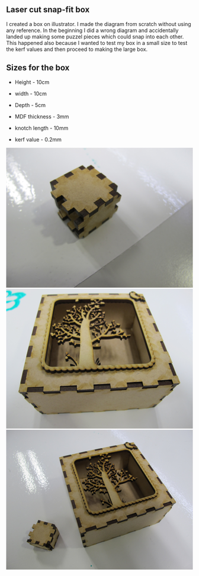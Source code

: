 
## Laser cut snap-fit box

I created a box on illustrator. I made the diagram from scratch without using any reference. In the beginning I did a wrong diagram and accidentally landed up making some puzzel pieces which could snap into each other. This happened also because I wanted to test my box in a small size to test the kerf values and then proceed to making the large box.

## Sizes for the box
* Height - 10cm
* width - 10cm
* Depth - 5cm

* MDF thickness - 3mm
* knotch length - 10mm
* kerf value - 0.2mm

<img src="https://github.com/DigitalFabricationStudio/Project_0.2/raw/master/dipti.sonawane/Laser-cut-box/box-making-selected/8070677902_4e89d36bdf_o.jpg">
<img src="https://github.com/DigitalFabricationStudio/Project_0.2/raw/master/dipti.sonawane/Laser-cut-box/box-making-selected/8070689620_b198abc8ff_o.jpg">
<img src="https://github.com/DigitalFabricationStudio/Project_0.2/raw/master/dipti.sonawane/Laser-cut-box/box-making-selected/8073252104_699a678d9c_o.jpg">